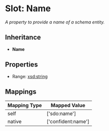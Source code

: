 # Slot: Name
_A property to provide a name of a schema entity._




## Inheritance

* **Name**



## Properties

 * Range: [xsd:string](http://www.w3.org/2001/XMLSchema#string)



## Mappings

| Mapping Type | Mapped Value |
| ---  | ---  |
| self | ['sdo:name'] |
| native | ['confident:name'] |






